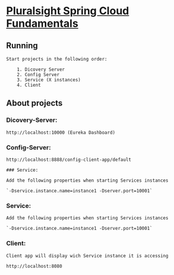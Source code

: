 # [Pluralsight Spring Cloud Fundamentals](https://app.pluralsight.com/library/courses/spring-cloud-fundamentals)

## Running

	Start projects in the following order: 

		1. Dicovery Server 
		2. Config Server
		3. Service (X instances)
		4. Client

## About projects

### Dicovery-Server: 

	http://localhost:10000 (Eureka Dashboard)

### Config-Server: 

	http://localhost:8888/config-client-app/default

	### Service: 

	Add the following properties when starting Services instances
	
	`-Dservice.instance.name=instance1 -Dserver.port=10001`
	
### Service: 

	Add the following properties when starting Services instances
	
	`-Dservice.instance.name=instance1 -Dserver.port=10001`
	
### Client: 

	Client app will display wich Service instance it is accessing
	
	http://localhost:8080